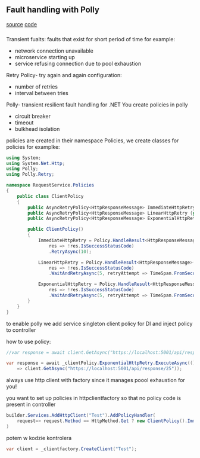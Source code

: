 ## Fault handling with Polly
[source](https://www.youtube.com/watch?v=DSMdUvL8N30)
[code](https://github.com/binarythistle/Polly-Beginners-Guide)

###

Transient fualts: faults that exist for  short period of time
for example:
- network connection unavailable
- microservice starting up
- service refusing connection due to pool exhaustion

Retry Policy- try again and again
configuration: 
- number of retries
- interval between tries

Polly- transient resilient fault handling for .NET
You create policies in polly
- circuit breaker
- timeout 
- bulkhead isolation

policies are created in their namespace Policies, we create classes for policies for examplke:
``` cs
using System;
using System.Net.Http;
using Polly;
using Polly.Retry;

namespace RequestService.Policies
{
    public class ClientPolicy
    {
        public AsyncRetryPolicy<HttpResponseMessage> ImmediateHttpRetry { get;}
        public AsyncRetryPolicy<HttpResponseMessage> LinearHttpRetry {get;}
        public AsyncRetryPolicy<HttpResponseMessage> ExponentialHttpRetry {get;}

        public ClientPolicy()
        {
            ImmediateHttpRetry = Policy.HandleResult<HttpResponseMessage>(
                res => !res.IsSuccessStatusCode)
                .RetryAsync(10);

            LinearHttpRetry = Policy.HandleResult<HttpResponseMessage>(
                res => !res.IsSuccessStatusCode)
                .WaitAndRetryAsync(5, retryAttempt => TimeSpan.FromSeconds(3));

            ExponentialHttpRetry = Policy.HandleResult<HttpResponseMessage>(
                res => !res.IsSuccessStatusCode)
                .WaitAndRetryAsync(5, retryAttempt => TimeSpan.FromSeconds(Math.Pow(2, retryAttempt)));            
        }
    }
}
```

to enable polly we add service singleton client policy for DI and inject policy to controller

how to use policy:
``` cs
//var response = await client.GetAsync("https://localhost:5001/api/response/25");

var response = await _clientPolicy.ExponentialHttpRetry.ExecuteAsync(()
    => client.GetAsync("https://localhost:5001/api/response/25"));
```

always use http client with factory since it manages poool exhaustion for you!


you want to set up policies in httpclientfactory so that no policy code is present in controller

```cs
builder.Services.AddHttpClient("Test").AddPolicyHandler(
    request=> request.Method == HttpMethod.Get ? new ClientPolicy().ImmediateHttpRetry : new ClientPoolicy.RetryAfter()
)
```
potem w kodzie kontrolera 
```cs
var client = _clientfactory.CreateClient("Test");
```